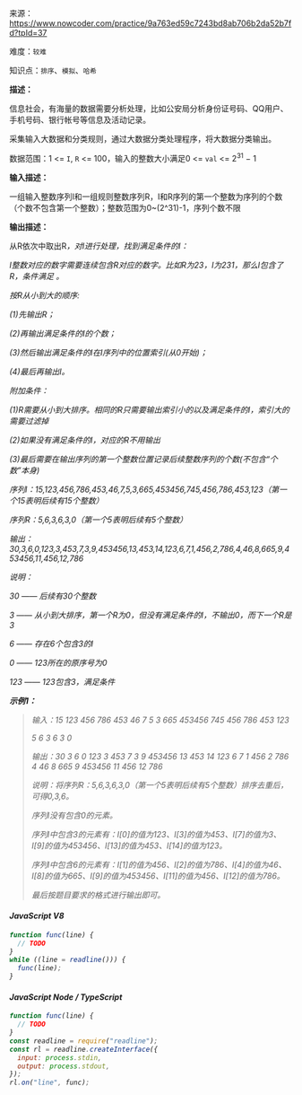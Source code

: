 来源：<https://www.nowcoder.com/practice/9a763ed59c7243bd8ab706b2da52b7fd?tpId=37>

难度：`较难`

知识点：`排序`、`模拟`、`哈希`

**描述：**

信息社会，有海量的数据需要分析处理，比如公安局分析身份证号码、QQ用户、手机号码、银行帐号等信息及活动记录。

采集输入大数据和分类规则，通过大数据分类处理程序，将大数据分类输出。

数据范围：1 <= `I`, `R` <= 100，输入的整数大小满足0 <= `val` <= 2<sup>31</sup> − 1

**输入描述：**

一组输入整数序列I和一组规则整数序列R，I和R序列的第一个整数为序列的个数（个数不包含第一个整数）；整数范围为0~(2^31)-1，序列个数不限

**输出描述：**

从R依次中取出R<i>，对I进行处理，找到满足条件的I：

I整数对应的数字需要连续包含R<i>对应的数字。比如R<i>为23，I为231，那么I包含了R<i>，条件满足 。

按R<i>从小到大的顺序:

(1)先输出R<i>；

(2)再输出满足条件的I的个数；

(3)然后输出满足条件的I在I序列中的位置索引(从0开始)；

(4)最后再输出I。

附加条件：

(1)R<i>需要从小到大排序。相同的R<i>只需要输出索引小的以及满足条件的I，索引大的需要过滤掉

(2)如果没有满足条件的I，对应的R<i>不用输出

(3)最后需要在输出序列的第一个整数位置记录后续整数序列的个数(不包含“个数”本身)

序列I：15,123,456,786,453,46,7,5,3,665,453456,745,456,786,453,123（第一个15表明后续有15个整数）

序列R：5,6,3,6,3,0（第一个5表明后续有5个整数）

输出：30,3,6,0,123,3,453,7,3,9,453456,13,453,14,123,6,7,1,456,2,786,4,46,8,665,9,453456,11,456,12,786

说明：

30 —— 后续有30个整数

3 —— 从小到大排序，第一个R<i>为0，但没有满足条件的I，不输出0，而下一个R<i>是3

6 —— 存在6个包含3的I

0 —— 123所在的原序号为0

123 —— 123包含3，满足条件

**示例1：**

> 输入：15 123 456 786 453 46 7 5 3 665 453456 745 456 786 453 123
>
> 5 6 3 6 3 0
>
> 输出：30 3 6 0 123 3 453 7 3 9 453456 13 453 14 123 6 7 1 456 2 786 4 46 8 665 9 453456 11 456 12 786
>
> 说明：将序列R：5,6,3,6,3,0（第一个5表明后续有5个整数）排序去重后，可得0,3,6。
>
> 序列I没有包含0的元素。
>
> 序列I中包含3的元素有：I[0]的值为123、I[3]的值为453、I[7]的值为3、I[9]的值为453456、I[13]的值为453、I[14]的值为123。
>
> 序列I中包含6的元素有：I[1]的值为456、I[2]的值为786、I[4]的值为46、I[8]的值为665、I[9]的值为453456、I[11]的值为456、I[12]的值为786。
>
> 最后按题目要求的格式进行输出即可。

<!-- tabs:start -->

#### **JavaScript V8**

```javascript
function func(line) {
  // TODO
}
while ((line = readline())) {
  func(line);
}
```

#### **JavaScript Node / TypeScript**

```javascript
function func(line) {
  // TODO
}
const readline = require("readline");
const rl = readline.createInterface({
  input: process.stdin,
  output: process.stdout,
});
rl.on("line", func);
```

<!-- tabs:end -->
